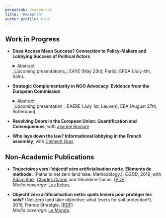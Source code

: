 ```yaml
---
permalink: /research/
title: "Research"
author_profile: true
---
```


## Work in Progress

* **Does Access Mean Success? Connection to Policy-Makers and Lobbying Success of Political Actors**<br/>
  <details>
    <summary>Abstract</summary>
    This article aims at understanding the policy-making process by examining the relationship between access to policy-makers and lobbying success. I collect unique large-scale textual data on the content of lobbying activities and their subsequent policy changes. I identify instances of lobbying success with two complementary approaches: one based on a plagiarism-detection algorithm and the other on GPT. I match this novel data with meetings held between policy-makers and interest representatives to measure access to policy-makers. It reveals notable disparities in access, with the business sector having more access to policy-makers than the civil society. Moreover, I find that access to policy-makers is associated with a higher likelihood of lobbying success, by 11 percent of one standard deviation. This increased success likelihood is larger for entities with more access, as measured by the number of meetings they have. Distinguishing access to policy-makers contemporaneously or before the discussions on a policy, I find that prior access to policy-makers is also associated with higher chances of success. It suggests that reputation and connection-building play a critical role. These results are driven by the business sector, composed of companies and business associations. It indicates that in addition to having more access to policy-makers and being better politically connected, companies and business associations derive greater benefits from these connections. In contrast, NGOs with access to policy-makers do not display an increased probability of success.
  </details>
  _Upcoming presentations_: EAYE (May 23rd, Paris); EPSA (July 4th, Köln).

* **Strategic Complementarity in NGO Advocacy: Evidence from the European Commission**
  <details>
    <summary>Abstract</summary>
    This article analyzes the advocacy strategies of environmental non-governmental organizations (ENGOs). I develop a model in which ENGOs can engage in costly advocacy activities to foster pro-environmental policy changes on different dimensions. The model gives insights on their optimal advocacy strategies, and their reaction functions to lobbying from other actors. Combining data on meetings with European Commission members and textual analysis to measure lobbying efforts on different topics, I find support for strategic complementarity of efforts. ENGOs also seem to benefit from lobbying of the business sector on the same topics: it makes their effort more efficient as it contributes to bringing these topics up and helps them get meetings with time-limited attention policymakers.
  </details>
  _Upcoming presentation_: EAERE (July 1st, Leuven), EEA (August 27th, Rotterdam).

* **Revolving Doors in the European Union: Quantification and Consequences**, with <a href="https://sites.google.com/view/jeanne-bomare/about" target="_blank">Jeanne Bomare</a>

* **Who lays down the law? Informational lobbying in the French assembly**, with <a href="https://grasclement.github.io" target="_blank">Clément Gras</a>

## Non-Academic Publications

* **Trajectoires vers l’objectif zéro artificialisation nette. Éléments de méthode.** (Paths to net zero land take. Methodology.), _CGDD_, 2019, with <a href="https://cepr.org/about/people/adam-baiz" target="_blank">Adam Baïz</a>, <a href="https://www.researchgate.net/profile/Charles-Claron-2" target="_blank">Charles Claron</a> and Géraldine Ducos. \[<a href="https://drive.google.com/file/d/14M3AHTfMYCSh7YZ_6N1MzLCJ58aeVsdG/view?usp=sharing" target="_blank">PDF</a>\]<br/>_Media coverage:_ <a href="https://www.lesechos.fr/industrie-services/energie-environnement/biodiversite-comment-la-france-pourrait-cesser-dartificialiser-ses-terres-en-2050-1159049" target="_blank">Les Echos</a>.

* **Objectif zéro artificialisation nette: quels leviers pour protéger les sols?** (Net zero land take objective: what levers for soil protection?), 2019, France Stratégie. \[<a href="https://www.strategie.gouv.fr/publications/objectif-zero-artificialisation-nette-leviers-proteger-sols" target="_blank">PDF</a>\]<br/>_Media coverage:_ <a href="https://www.lemonde.fr/planete/article/2019/08/02/la-france-face-aux-risques-de-la-betonisation-galopante_5495906_3244.html" target="_blank">Le Monde</a>.
